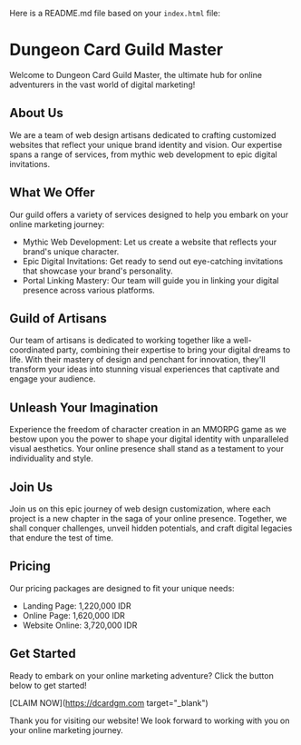 Here is a README.md file based on your `index.html` file:

**Dungeon Card Guild Master**
==========================

Welcome to Dungeon Card Guild Master, the ultimate hub for online adventurers in the vast world of digital marketing!

**About Us**
------------

We are a team of web design artisans dedicated to crafting customized websites that reflect your unique brand identity and vision. Our expertise spans a range of services, from mythic web development to epic digital invitations.

**What We Offer**
-----------------

Our guild offers a variety of services designed to help you embark on your online marketing journey:

* Mythic Web Development: Let us create a website that reflects your brand's unique character.
* Epic Digital Invitations: Get ready to send out eye-catching invitations that showcase your brand's personality.
* Portal Linking Mastery: Our team will guide you in linking your digital presence across various platforms.

**Guild of Artisans**
---------------------

Our team of artisans is dedicated to working together like a well-coordinated party, combining their expertise to bring your digital dreams to life. With their mastery of design and penchant for innovation, they'll transform your ideas into stunning visual experiences that captivate and engage your audience.

**Unleash Your Imagination**
----------------------------

Experience the freedom of character creation in an MMORPG game as we bestow upon you the power to shape your digital identity with unparalleled visual aesthetics. Your online presence shall stand as a testament to your individuality and style.

**Join Us**
---------

Join us on this epic journey of web design customization, where each project is a new chapter in the saga of your online presence. Together, we shall conquer challenges, unveil hidden potentials, and craft digital legacies that endure the test of time.

**Pricing**
----------

Our pricing packages are designed to fit your unique needs:

* Landing Page: 1,220,000 IDR
* Online Page: 1,620,000 IDR
* Website Online: 3,720,000 IDR

**Get Started**
--------------

Ready to embark on your online marketing adventure? Click the button below to get started!

[CLAIM NOW](https://dcardgm.com target="_blank")

Thank you for visiting our website! We look forward to working with you on your online marketing journey.